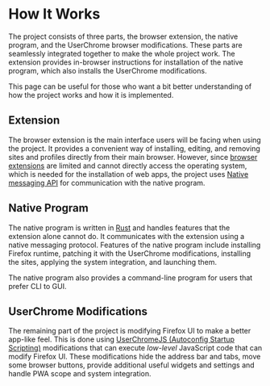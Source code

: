 # How It Works

The project consists of three parts, the browser extension, the native program, and the
UserChrome browser modifications. These parts are seamlessly integrated together to make
the whole project work. The extension provides in-browser instructions for installation
of the native program, which also installs the UserChrome modifications.

This page can be useful for those who want a bit better understanding of how the project
works and how it is implemented.

## Extension

The browser extension is the main interface users will be facing when using the project.
It provides a convenient way of installing, editing, and removing sites and profiles
directly from their main browser. However, since [browser extensions][link-webextensions]
are limited and cannot directly access the operating system, which is needed for the
installation of web apps, the project uses [Native messaging API][link-native-messaging]
for communication with the native program.

[link-webextensions]: https://developer.mozilla.org/en-US/docs/Mozilla/Add-ons/WebExtensions
[link-native-messaging]: https://developer.mozilla.org/en-US/docs/Mozilla/Add-ons/WebExtensions/Native_messaging

## Native Program

The native program is written in [Rust][link-rust] and handles features that the extension
alone cannot do. It communicates with the extension using a native messaging protocol.
Features of the native program include installing Firefox runtime, patching it with the
UserChrome modifications, installing the sites, applying the system integration, and
launching them.

The native program also provides a command-line program for users that prefer CLI to GUI.

[link-rust]: https://www.rust-lang.org/

## UserChrome Modifications

The remaining part of the project is modifying Firefox UI to make a better app-like feel.
This is done using [UserChromeJS (Autoconfig Startup Scripting)][link-userchromejs]
modifications that can execute *low-level* JavaScript code that can modify Firefox UI.
These modifications hide the address bar and tabs, move some browser buttons, provide
additional useful widgets and settings and handle PWA scope and system integration.

[link-userchromejs]: https://www.userchrome.org/what-is-userchrome-js.html
